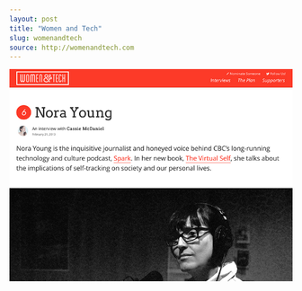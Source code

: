 ```yaml
---
layout: post
title: "Women and Tech"
slug: womenandtech
source: http://womenandtech.com
---
```


<img src="/assets/img/screenshots/womenandtech.jpg">
